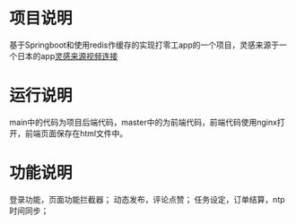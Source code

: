 # 项目说明
基于Springboot和使用redis作缓存的实现打零工app的一个项目，灵感来源于一个日本的app[灵感来源视频连接](https://www.bilibili.com/video/BV1RP411v7j6/")
# 运行说明
main中的代码为项目后端代码，master中的为前端代码，前端代码使用nginx打开，前端页面保存在html文件中。
# 功能说明
登录功能，页面功能拦截器；
动态发布，评论点赞；
任务设定，订单结算，ntp时间同步；
